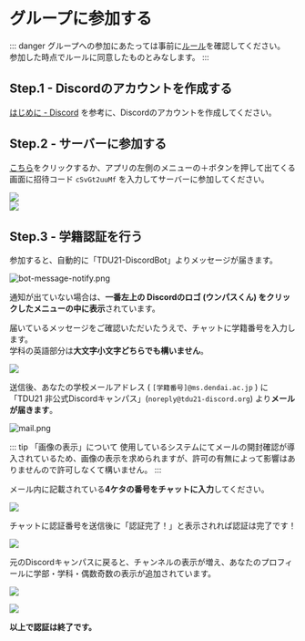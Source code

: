 # グループに参加する

::: danger
グループへの参加にあたっては事前に[ルール](/rule)を確認してください。  
参加した時点でルールに同意したものとみなします。
:::

## Step.1 - Discordのアカウントを作成する

[はじめに - Discord](https://support.discord.com/hc/ja/articles/360033931551-%E3%81%AF%E3%81%98%E3%82%81%E3%81%AB) を参考に、Discordのアカウントを作成してください。  

## Step.2 - サーバーに参加する

[こちら](/discord.md)をクリックするか、アプリの左側のメニューの＋ボタンを押して出てくる画面に招待コード `cSvGt2uuMf` を入力してサーバーに参加してください。

<img src="@assets/img/howtojoin/discord-create.png" style="max-height: 300px;"><br>
<img src="@assets/img/howtojoin/discord-code-form.png" style="max-height: 300px;">

## Step.3 - 学籍認証を行う

参加すると、自動的に「TDU21-DiscordBot」よりメッセージが届きます。

![bot-message-notify.png](@assets/img/verify-reg/bot-message-notify.png)

通知が出ていない場合は、**一番左上の Discordのロゴ (ウンパスくん) をクリックしたメニューの中に表示**されています。

届いているメッセージをご確認いただいたうえで、チャットに学籍番号を入力します。  
学科の英語部分は**大文字小文字どちらでも構いません**。

<img src="@assets/img/verify-reg/first-step.png" style="max-height: 500px;">

送信後、あなたの学校メールアドレス ( `[学籍番号]@ms.dendai.ac.jp` ) に 「TDU21 非公式Discordキャンパス」(`noreply@tdu21-discord.org`) より**メールが届きます**。

![mail.png](@assets/img/verify-reg/mail.png)

::: tip 「画像の表示」について
使用しているシステムにてメールの開封確認が導入されているため、画像の表示を求められますが、許可の有無によって影響はありませんので許可しなくて構いません。
:::

メール内に記載されている**4ケタの番号をチャットに入力**してください。

<img src="@assets/img/verify-reg/second-step.png" style="max-height: 300px;">

チャットに認証番号を送信後に「認証完了！」と表示されれば認証は完了です！

<img src="@assets/img/verify-reg/third-step.png" style="max-height: 500px;">

元のDiscordキャンパスに戻ると、チャンネルの表示が増え、あなたのプロフィールに学部・学科・偶数奇数の表示が追加されています。

<img src="@assets/img/verify-reg/channel-list.png" style="max-height: 500px;"><br>

<img src="@assets/img/verify-reg/result-profile.png">

**以上で認証は終了です。**